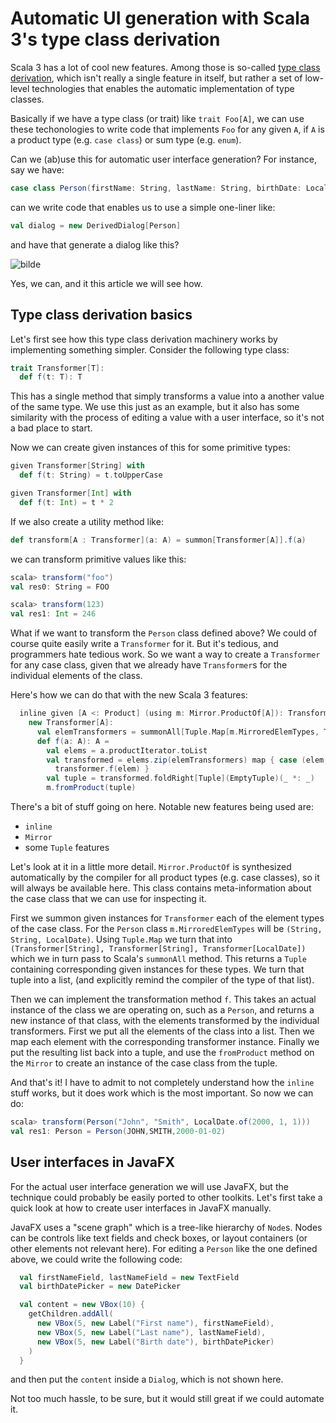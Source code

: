 # Automatic UI generation with Scala 3's type class derivation

Scala 3 has a lot of cool new features. Among those is so-called [type class derivation](http://dotty.epfl.ch/docs/reference/contextual/derivation.html), which isn't really a single feature in itself, but rather a set of low-level technologies that enables the automatic implementation of type classes.

Basically if we have a type class (or trait) like `trait Foo[A]`, we can use these techonologies to write code that implements `Foo` for any given `A`, if `A` is a product type (e.g. `case class`) or sum type (e.g. `enum`).

Can we (ab)use this for automatic user interface generation? For instance, say we have:

```scala
case class Person(firstName: String, lastName: String, birthDate: LocalDate)
```

can we write code that enables us to use a simple one-liner like:

```scala
val dialog = new DerivedDialog[Person]
```

and have that generate a dialog like this?

![bilde](https://user-images.githubusercontent.com/1285029/110221254-80d78180-7ecb-11eb-9080-de41ddaab601.png)

Yes, we can, and it this article we will see how.

## Type class derivation basics

Let's first see how this type class derivation machinery works by implementing something simpler. Consider the following type class:

```scala
trait Transformer[T]:
  def f(t: T): T
```

This has a single method that simply transforms a value into a another value of the same type. We use this just as an example, but it also has some similarity with the process of editing a value with a user interface, so it's not a bad place to start.

Now we can create given instances of this for some primitive types:

```scala
given Transformer[String] with
  def f(t: String) = t.toUpperCase

given Transformer[Int] with
  def f(t: Int) = t * 2
```

If we also create a utility method like:

```scala
def transform[A : Transformer](a: A) = summon[Transformer[A]].f(a)
```

we can transform primitive values like this:

```scala
scala> transform("foo")
val res0: String = FOO

scala> transform(123)
val res1: Int = 246
```

What if we want to transform the `Person` class defined above? We could of course quite easily write a `Transformer` for it. But it's tedious, and programmers hate tedious work. So we want a way to create a `Transformer` for any case class, given that we already have `Transformer`s for the individual elements of the class.

Here's how we can do that with the new Scala 3 features:

```scala
  inline given [A <: Product] (using m: Mirror.ProductOf[A]): Transformer[A] =
    new Transformer[A]:
      val elemTransformers = summonAll[Tuple.Map[m.MirroredElemTypes, Transformer]].toList.asInstanceOf[List[Transformer[Any]]]  
      def f(a: A): A = 
        val elems = a.productIterator.toList
        val transformed = elems.zip(elemTransformers) map { case (elem, transformer) => 
          transformer.f(elem) }
        val tuple = transformed.foldRight[Tuple](EmptyTuple)(_ *: _)
        m.fromProduct(tuple)      
```

There's a bit of stuff going on here. Notable new features being used are:

* `inline`
* `Mirror`
* some `Tuple` features

Let's look at it in a little more detail. `Mirror.ProductOf` is synthesized automatically by the compiler for all product types (e.g. case classes), so it will always be available here. This class contains meta-information about the case class that we can use for inspecting it.

First we summon given instances for `Transformer` each of the element types of the case class. For the `Person` class `m.MirroredElemTypes` will be `(String, String, LocalDate)`. Using `Tuple.Map` we turn that into `(Transformer[String], Transformer[String], Transformer[LocalDate])` which we in turn pass to Scala's `summonAll` method. This returns a `Tuple` containing corresponding given instances for these types. We turn that tuple into a list, (and explicitly remind the compiler of the type of that list).

Then we can implement the transformation method `f`. This takes an actual instance of the class we are operating on, such as a `Person`, and returns a new instance of that class, with the elements transformed by the individual transformers. First we put all the elements of the class into a list. Then we map each element with the corresponding transformer instance. Finally we put the resulting list back into a tuple, and use the `fromProduct` method on the `Mirror` to create an instance of the case class from the tuple.

And that's it! I have to admit to not completely understand how the `inline` stuff works, but it does work which is the most important. So now we can do:

```scala
scala> transform(Person("John", "Smith", LocalDate.of(2000, 1, 1)))
val res1: Person = Person(JOHN,SMITH,2000-01-02)
```

## User interfaces in JavaFX

For the actual user interface generation we will use JavaFX, but the technique could probably be easily ported to other toolkits. Let's first take a quick look at how to create user interfaces in JavaFX manually. 

JavaFX uses a "scene graph" which is a tree-like hierarchy of `Node`s. Nodes can be controls like text fields and check boxes, or layout containers (or other elements not relevant here). For editing a `Person` like the one defined above, we could write the following code:

```scala
  val firstNameField, lastNameField = new TextField
  val birthDatePicker = new DatePicker

  val content = new VBox(10) {
    getChildren.addAll(
      new VBox(5, new Label("First name"), firstNameField),
      new VBox(5, new Label("Last name"), lastNameField),
      new VBox(5, new Label("Birth date"), birthDatePicker)
    )
  }
```

and then put the `content` inside a `Dialog`, which is not shown here.

Not too much hassle, to be sure, but it would still great if we could automate it.




